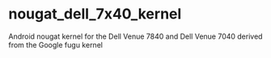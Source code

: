 # nougat_dell_7x40_kernel
Android nougat kernel for the Dell Venue 7840 and Dell Venue 7040 derived from the Google fugu kernel

